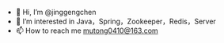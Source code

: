 - 👋 Hi, I’m @jinggengchen
- 👀 I’m interested in Java，Spring，Zookeeper，Redis，Server
- 📫 How to reach me mutong0410@163.com

<!---
jinggengchen/jinggengchen is a ✨ special ✨ repository because its `README.md` (this file) appears on your GitHub profile.
You can click the Preview link to take a look at your changes.
--->
